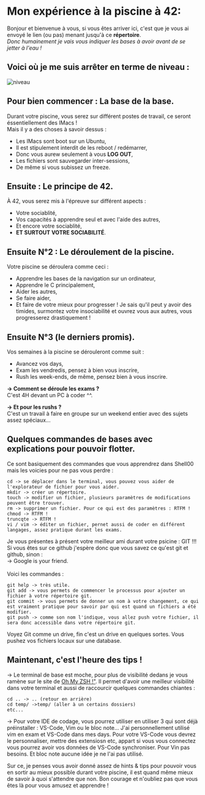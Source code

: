 # Mon expérience à la piscine à 42:
Bonjour et bienvenue à vous, si vous êtes arriver ici, c'est que je vous ai envoyé le lien (ou pas) menant jusqu'à ce **répertoire**.  
_Donc humainement je vais vous indiquer les bases à avoir avant de se jetter à l'eau !_  

## Voici où je me suis arrêter en terme de niveau :
![niveau](https://private-user-images.githubusercontent.com/175410319/356887176-18e5e344-1f33-4389-b70b-37076cf44817.png?jwt=eyJhbGciOiJIUzI1NiIsInR5cCI6IkpXVCJ9.eyJpc3MiOiJnaXRodWIuY29tIiwiYXVkIjoicmF3LmdpdGh1YnVzZXJjb250ZW50LmNvbSIsImtleSI6ImtleTUiLCJleHAiOjE3MjMzODkxNDIsIm5iZiI6MTcyMzM4ODg0MiwicGF0aCI6Ii8xNzU0MTAzMTkvMzU2ODg3MTc2LTE4ZTVlMzQ0LTFmMzMtNDM4OS1iNzBiLTM3MDc2Y2Y0NDgxNy5wbmc_WC1BbXotQWxnb3JpdGhtPUFXUzQtSE1BQy1TSEEyNTYmWC1BbXotQ3JlZGVudGlhbD1BS0lBVkNPRFlMU0E1M1BRSzRaQSUyRjIwMjQwODExJTJGdXMtZWFzdC0xJTJGczMlMkZhd3M0X3JlcXVlc3QmWC1BbXotRGF0ZT0yMDI0MDgxMVQxNTA3MjJaJlgtQW16LUV4cGlyZXM9MzAwJlgtQW16LVNpZ25hdHVyZT1iMjhkODQ0MTAxNGZmYWVlNTBiZmI3NjZkODY3ODliM2ZmNGNkNjE1MWE0MmUyNDBkN2VhNzU3ZDIzMDcxOTQ2JlgtQW16LVNpZ25lZEhlYWRlcnM9aG9zdCZhY3Rvcl9pZD0wJmtleV9pZD0wJnJlcG9faWQ9MCJ9.65TRpLMNCfKvnhL7VW3EKSsT9TfqiwiVdhotTgFqe2c)

## Pour bien commencer : La base de la base.
Durant votre piscine, vous serez sur différent postes de travail, ce seront éssentiellement des IMacs !  
Mais il y a des choses à savoir dessus :  
- Les IMacs sont boot sur un Ubuntu,
- Il est stipulement interdit de les reboot / redémarrer,
- Donc vous aurew seulement à vous **LOG OUT**,
- Les fichiers sont sauvegarder inter-sessions,
- De même si vous subissez un freeze.

## Ensuite : Le principe de 42.
À 42, vous serez mis à l'épreuve sur différent aspects :
- Votre sociablité,
- Vos capacités à apprendre seul et avec l'aide des autres,
- Et encore votre sociablité,
- **ET SURTOUT VOTRE SOCIABILITÉ**.

## Ensuite N°2 : Le déroulement de la piscine.
Votre piscine se déroulera comme ceci :
- Apprendre les bases de la navigation sur un ordinateur,
- Apprendre le C principalement,
- Aider les autres,
- Se faire aider,
- Et faire de votre mieux pour progresser !
Je sais qu'il peut y avoir des timides, surmontez votre insociabilité et ouvrez vous aux autres, vous progresserez drastiquement !

## Ensuite N°3 (le derniers promis).
Vos semaines à la piscine se dérouleront comme suit :
- Avancez vos days,
- Exam les vendredis, pensez à bien vous inscrire,
- Rush les week-ends, de même, pensez bien à vous inscrire.

**-> Comment se déroule les exams ?** \
C'est 4H devant un PC à coder ^^.

**-> Et pour les rushs ?** \
C'est un travail à faire en groupe sur un weekend entier avec des sujets assez spéciaux...

## Quelques commandes de bases avec explications pour pouvoir flotter.
Ce sont basiquement des commandes que vous apprendrez dans Shell00 mais les voicies pour ne pas vous perdre :
```
cd -> se déplacer dans le terminal, vous pouvez vous aider de l'explorateur de fichier pour vous aider.
mkdir -> créer un répertoire.
touch -> modifier un fichier, plusieurs paramètres de modifications peuvent être trouver.
rm -> supprimer un fichier. Pour ce qui est des paramètres : RTFM !
chmod -> RTFM !
truncqte -> RTFM !
vi / vim -> éditer un fichier, pernet aussi de coder en différent langages, assez pratique durant les exams.
```
Je vous présentes à présent votre meilleur ami durant votre psicine : GIT !!!
Si vous êtes sur ce github j'espère donc que vous savez ce qu'est git et github, sinon : \
 -> Google is your friend. \
\
Voici les commandes :
```
git help -> très utile.
git add -> vous permets de commencer le processus pour ajouter un fichier à votre répertoire git.
git commit -> vous permets de donner un nom à votre changement, ce qui est vraiment pratique pour savoir par qui est quand un fichiers a été modifier.
git push -> comme son nom l'indique, vous allez push votre fichier, il sera donc accessible dans votre répertoire git.
```
Voyez Git comme un drive, fin c'est un drive en quelques sortes. Vous pushez vos fichiers locaux sur une database.

## Maintenant, c'est l'heure des tips !
-> Le terminal de base est moche, pour plus de visibilité dedans je vous ramène sur le site de [Oh My ZSH !"](https://ohmyz.sh/). Il permet d'avoir une meilleur visibilité dans votre terminal et aussi de raccourcir quelques commandes chiantes :
```
cd .. -> .. (retour en arrière)
cd temp/ ->temp/ (aller à un certains dossiers)
etc...
```
-> Pour votre IDE de codage, vous pourrez utiliser en utiliser 3 qui sont déjà préinstaller : VS-Code, Vim ou le bloc note...
J'ai personnellement utilisé vim en exam et VS-Code dans mes days.
Pour votre VS-Code vous devrez le personnaliser, mettre des extensiosn etc, appart si vous vous connectez vous pourrez avoir vos données de VS-Code synchroniser.
Pour Vin pas besoins.
Et bloc note aucune idée je ne l'ai pas utilisé.

Sur ce, je penses vous avoir donné assez de hints & tips pour pouvoir vous en sortir au mieux possible durant votre piscine, il est quand même mieux de savoir à quoi s'attendre que non. 
Bon courage et n'oubliez pas que vous êtes là pour vous amusez et apprendre !
